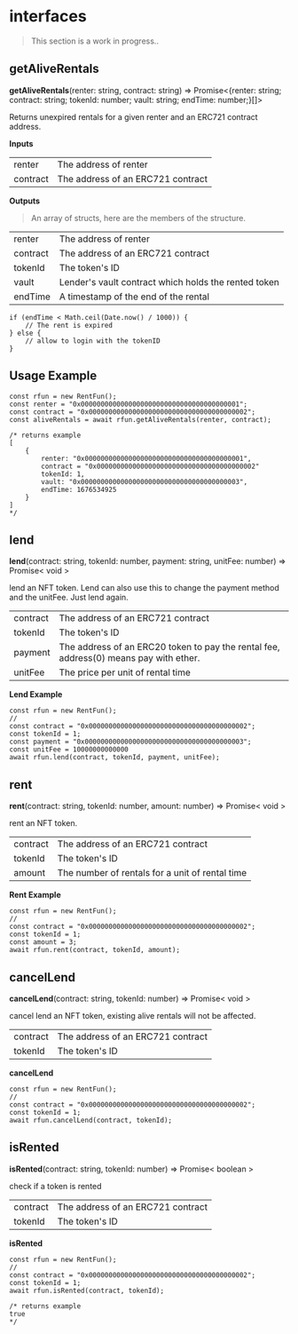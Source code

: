 # interfaces

> This section is a work in progress..

## getAliveRentals

**getAliveRentals**(renter: string, contract: string) => Promise<{renter: string; contract: string; tokenId: number; vault: string; endTime: number;}[]>

Returns unexpired rentals for a given renter and an ERC721 contract address.

**Inputs** 
    
|    |    |
| :------------ | :------------ |
|renter    |The address of renter   |
|contract    |The address of an ERC721 contract     |

**Outputs**
> An array of structs, here are the members of the structure.

|    |    |
| :------------ | :------------ | 
|renter    |The address of renter    |
|contract    |The address of an ERC721 contract    |
|tokenId    |The token's ID    |
|vault    |Lender's vault contract which holds the rented token    |
|endTime    |A timestamp of the end of the rental    |

```
if (endTime < Math.ceil(Date.now() / 1000)) {
    // The rent is expired
} else {
    // allow to login with the tokenID 
}
```

## Usage Example
```
const rfun = new RentFun();
const renter = "0x0000000000000000000000000000000000000001";
const contract = "0x0000000000000000000000000000000000000002";
const aliveRentals = await rfun.getAliveRentals(renter, contract);

/* returns example
[
    {
        renter: "0x0000000000000000000000000000000000000001",
        contract = "0x0000000000000000000000000000000000000002"
        tokenId: 1,
        vault: "0x0000000000000000000000000000000000000003",
        endTime: 1676534925
    }
]
*/
```

## lend

**lend**(contract: string, tokenId: number, payment: string, unitFee: number) => Promise< void >

lend an NFT token. Lend can also use this to change the payment method and the unitFee. Just lend again.

|    |    |
| :------------ | :------------ |
|contract    |The address of an ERC721 contract     |
|tokenId    |The token's ID   |
|payment    |The address of an ERC20 token to pay the rental fee, address(0) means pay with ether.   |
|unitFee    |The price per unit of rental time   |

**Lend Example**
 ```
const rfun = new RentFun();
//
const contract = "0x0000000000000000000000000000000000000002";
const tokenId = 1;
const payment = "0x0000000000000000000000000000000000000003";
const unitFee = 10000000000000
await rfun.lend(contract, tokenId, payment, unitFee);
```

## rent

**rent**(contract: string, tokenId: number, amount: number) => Promise< void >

rent an NFT token.

|    |    |
| :------------ | :------------ |
|contract    |The address of an ERC721 contract     |
|tokenId    |The token's ID   |
|amount    | The number of rentals for a unit of rental time  |

**Rent Example**
 ```
const rfun = new RentFun();
//
const contract = "0x0000000000000000000000000000000000000002";
const tokenId = 1;
const amount = 3;
await rfun.rent(contract, tokenId, amount);
```

## cancelLend

**cancelLend**(contract: string, tokenId: number) => Promise< void >
    
cancel lend an NFT token, existing alive rentals will not be affected.

|    |    |
| :------------ | :------------ |
|contract    |The address of an ERC721 contract     |
|tokenId    |The token's ID   |

**cancelLend**
 ```
const rfun = new RentFun();
//
const contract = "0x0000000000000000000000000000000000000002";
const tokenId = 1;
await rfun.cancelLend(contract, tokenId);
```

## isRented

**isRented**(contract: string, tokenId: number) => Promise< boolean >
    
check if a token is rented

|    |    |
| :------------ | :------------ |
|contract    |The address of an ERC721 contract     |
|tokenId    |The token's ID   |

**isRented**
 ```
const rfun = new RentFun();
//
const contract = "0x0000000000000000000000000000000000000002";
const tokenId = 1;
await rfun.isRented(contract, tokenId);

/* returns example
true
*/
```











